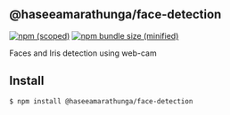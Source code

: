 ## @haseeamarathunga/face-detection

[![npm (scoped)](https://img.shields.io/npm/v/@bamblehorse/tiny.svg)](https://www.npmjs.com/package/@haseeamarathunga/face-detection)
[![npm bundle size (minified)](https://img.shields.io/bundlephobia/min/@bamblehorse/tiny.svg)](https://www.npmjs.com/package/@haseeamarathunga/face-detection)

Faces and Iris detection using web-cam

## Install

```
$ npm install @haseeamarathunga/face-detection
```
